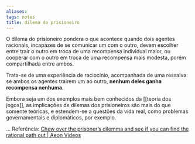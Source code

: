 ```yaml
---
aliases: 
tags: notes
title: dilema do prisioneiro
---
```

O dilema do prisioneiro pondera o que acontece quando dois agentes racionais, incapazes de se comunicar um com o outro, devem escolher entre trair o outro em troca de uma recompensa individual maior, ou cooperar com o outro em troca de uma recompensa mais modesta, porém compartilhada entre ambos.

Trata-se de uma experiência de raciocínio, acompanhada de uma ressalva: se ambos os agentes trairem um ao outro, **nenhum deles ganha recompensa nenhuma**.

Embora seja um dos exemplos mais bem conhecidos da [[teoria dos jogos]], as implicações de dilemas dos prisioneiros são mais do que somente teóricas, e estendem-se a questões da vida real, como problemas governamentais e diplomáticos, por exemplo.

…
Referência: [Chew over the prisoner’s dilemma and see if you can find the rational path out | Aeon Videos](https://aeon.co/videos/chew-over-the-prisoners-dilemma-and-see-if-you-can-find-the-rational-path-out)